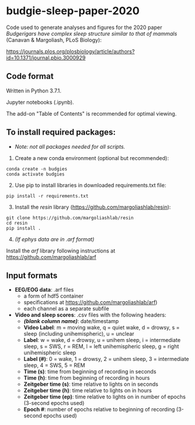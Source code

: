 # budgie-sleep-paper-2020

Code used to generate analyses and figures for the 2020 paper *Budgerigars have complex sleep structure similar to that of mammals* (Canavan & Margoliash, PLoS Biology):

https://journals.plos.org/plosbiology/article/authors?id=10.1371/journal.pbio.3000929


## Code format
Written in Python 3.7.1.

Jupyter notebooks (.ipynb).

The add-on "Table of Contents" is recommended for optimal viewing.

## To install required packages:
* *Note: not all packages needed for all scripts.*
1. Create a new conda environment (optional but recommended):
```
conda create -n budgies
conda activate budgies
```

2. Use pip to install libraries in downloaded requirements.txt file:
```
pip install -r requirements.txt
```

3. Install the *resin* library (https://github.com/margoliashlab/resin):
```
git clone https://github.com/margoliashlab/resin
cd resin
pip install .
```

4. *(If ephys data are in .arf format)*

Install the *arf* library following instructions at https://github.com/margoliashlab/arf


## Input formats
* **EEG/EOG data**: .arf files
  * a form of hdf5 container
  * specifications at https://github.com/margoliashlab/arf)
  * each channel as a separate subfile
* **Video and sleep scores**: .csv files with the following headers:
  * ***(blank column name)***: date/timestamp
  * **Video Label**: m = moving wake, q = quiet wake, d = drowsy, s = sleep (including unihemispheric), u = unclear
  * **Label**: w = wake, d = drowsy, u = unihem sleep, i = intermediate sleep, s = SWS, r = REM, l = left unihemispheric sleep, g = right unihemispheric sleep
  * **Label (#)**: 0 = wake, 1 = drowsy, 2 = unihem sleep, 3 = intermediate sleep, 4 = SWS, 5 = REM
  * **Time (s)**: time from beginning of recording in seconds
  * **Time (h)**: time from beginning of recording in hours
  * **Zeitgeber time (s)**: time relative to lights on in seconds
  * **Zeitgeber time (h)**: time relative to lights on in hours
  * **Zeitgeber time (ep)**: time relative to lights on in number of epochs (3-second epochs used)
  * **Epoch #**: number of epochs relative to beginning of recording (3-second epochs used)
